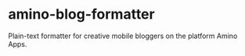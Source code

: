 # amino-blog-formatter
Plain-text formatter for creative mobile bloggers on the platform Amino Apps.
